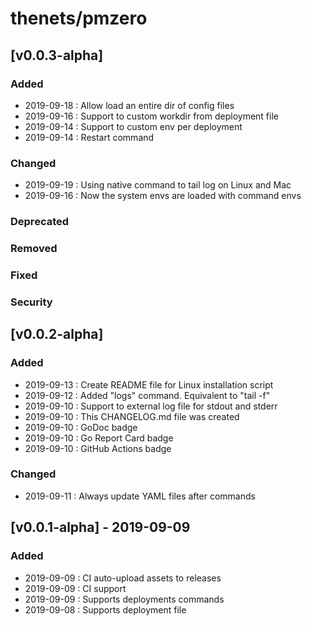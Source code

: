 # thenets/pmzero

## [v0.0.3-alpha]
### Added
- 2019-09-18 : Allow load an entire dir of config files
- 2019-09-16 : Support to custom workdir from deployment file
- 2019-09-14 : Support to custom env per deployment
- 2019-09-14 : Restart command
### Changed
- 2019-09-19 : Using native command to tail log on Linux and Mac
- 2019-09-16 : Now the system envs are loaded with command envs
### Deprecated
### Removed
### Fixed
### Security

## [v0.0.2-alpha]
### Added
- 2019-09-13 : Create README file for Linux installation script
- 2019-09-12 : Added "logs" command. Equivalent to "tail -f"
- 2019-09-10 : Support to external log file for stdout and stderr
- 2019-09-10 : This CHANGELOG.md file was created
- 2019-09-10 : GoDoc badge
- 2019-09-10 : Go Report Card badge
- 2019-09-10 : GitHub Actions badge
### Changed
- 2019-09-11 : Always update YAML files after commands

## [v0.0.1-alpha] - 2019-09-09
### Added
- 2019-09-09 : CI auto-upload assets to releases
- 2019-09-09 : CI support
- 2019-09-09 : Supports deployments commands
- 2019-09-08 : Supports deployment file
